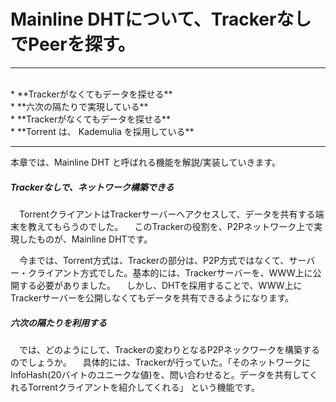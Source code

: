 # Mainline DHTについて、TrackerなしでPeerを探す。
<hr>
<br>
* **Trackerがなくてもデータを探せる**
<br>
* **六次の隔たりで実現している**
<br>
* **Trackerがなくてもデータを探せる**
<br>
* **Torrent は、 Kademulia を採用している**
<br>
<hr>

本章では、Mainline DHT と呼ばれる機能を解説/実装していきます。


##### Trackerなしで、ネットワーク構築できる
　TorrentクライアントはTrackerサーバーへアクセスして、データを共有する端末を教えてもらうのでした。
　このTrackerの役割を、P2Pネットワーク上で実現したものが、Mainline DHTです。

　今までは、Torrent方式は、Trackerの部分は、P2P方式ではなくて、サーバー・クライアント方式でした。基本的には、Trackerサーバーを、WWW上に公開する必要がありました。
　しかし、DHTを採用することで、WWW上にTrackerサーバーを公開しなくてもデータを共有できるようになります。


##### 六次の隔たりを利用する
　では、どのようにして、Trackerの変わりとなるP2Pネックワークを構築するのでしょうか。
　具体的には、Trackerが行っていた。「そのネットワークにInfoHash(20バイトのユニークな値)を、問い合わせると。データを共有してくれるTorrentクライアントを紹介してくれる」 という機能です。


　
　
















